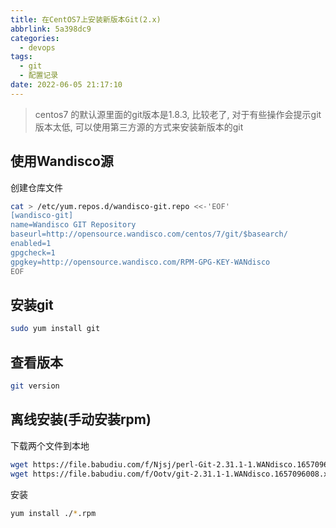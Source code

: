 ```yaml
---
title: 在CentOS7上安装新版本Git(2.x)
abbrlink: 5a398dc9
categories:
  - devops
tags:
  - git
  - 配置记录
date: 2022-06-05 21:17:10
---
```


> centos7 的默认源里面的git版本是1.8.3, 比较老了, 对于有些操作会提示git版本太低, 可以使用第三方源的方式来安装新版本的git

## 使用Wandisco源

创建仓库文件

```bash
cat > /etc/yum.repos.d/wandisco-git.repo <<-'EOF'
[wandisco-git]
name=Wandisco GIT Repository
baseurl=http://opensource.wandisco.com/centos/7/git/$basearch/
enabled=1
gpgcheck=1
gpgkey=http://opensource.wandisco.com/RPM-GPG-KEY-WANdisco
EOF
```

## 安装git

```bash
sudo yum install git
```

## 查看版本

```bash
git version
```

## 离线安装(手动安装rpm)

下载两个文件到本地

```bash
wget https://file.babudiu.com/f/Njsj/perl-Git-2.31.1-1.WANdisco.1657096008.noarch.rpm
wget https://file.babudiu.com/f/Ootv/git-2.31.1-1.WANdisco.1657096008.x86_64.rpm
```

安装

```bash
yum install ./*.rpm
```
